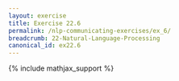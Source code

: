 ```yaml
---
layout: exercise
title: Exercise 22.6
permalink: /nlp-communicating-exercises/ex_6/
breadcrumb: 22-Natural-Language-Processing
canonical_id: ex22.6
---
```


{% include mathjax_support %}

